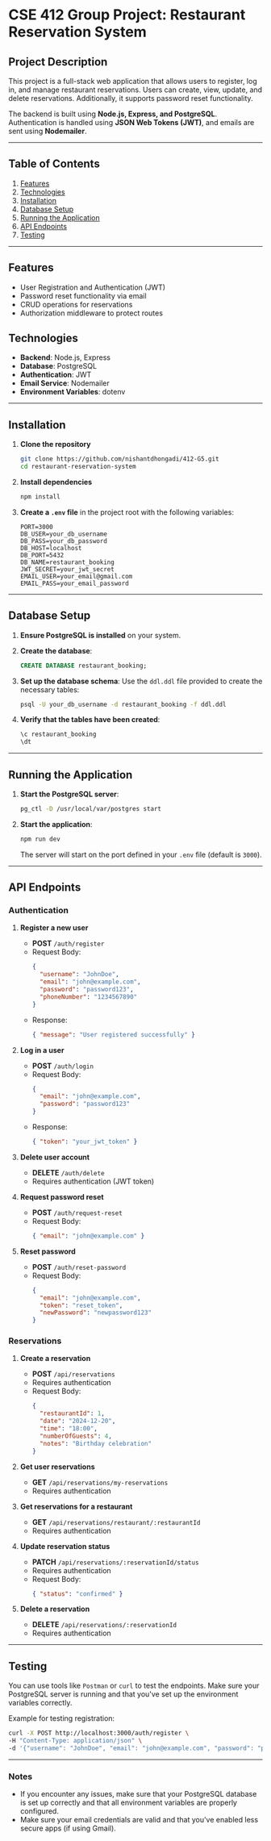 # CSE 412 Group Project: Restaurant Reservation System

## Project Description
This project is a full-stack web application that allows users to register, log in, and manage restaurant reservations. Users can create, view, update, and delete reservations. Additionally, it supports password reset functionality. 

The backend is built using **Node.js, Express, and PostgreSQL**. Authentication is handled using **JSON Web Tokens (JWT)**, and emails are sent using **Nodemailer**.

---

## Table of Contents
1. [Features](#features)
2. [Technologies](#technologies)
3. [Installation](#installation)
4. [Database Setup](#database-setup)
5. [Running the Application](#running-the-application)
6. [API Endpoints](#api-endpoints)
7. [Testing](#testing)

---

## Features
- User Registration and Authentication (JWT)
- Password reset functionality via email
- CRUD operations for reservations
- Authorization middleware to protect routes

## Technologies
- **Backend**: Node.js, Express
- **Database**: PostgreSQL
- **Authentication**: JWT
- **Email Service**: Nodemailer
- **Environment Variables**: dotenv

---

## Installation

1. **Clone the repository**
   ```bash
   git clone https://github.com/nishantdhongadi/412-G5.git
   cd restaurant-reservation-system
   ```

2. **Install dependencies**
   ```bash
   npm install
   ```

3. **Create a `.env` file** in the project root with the following variables:
   ```env
   PORT=3000
   DB_USER=your_db_username
   DB_PASS=your_db_password
   DB_HOST=localhost
   DB_PORT=5432
   DB_NAME=restaurant_booking
   JWT_SECRET=your_jwt_secret
   EMAIL_USER=your_email@gmail.com
   EMAIL_PASS=your_email_password
   ```

---

## Database Setup

1. **Ensure PostgreSQL is installed** on your system.

2. **Create the database**:
   ```sql
   CREATE DATABASE restaurant_booking;
   ```

3. **Set up the database schema**:
   Use the `ddl.ddl` file provided to create the necessary tables:
   ```bash
   psql -U your_db_username -d restaurant_booking -f ddl.ddl
   ```

4. **Verify that the tables have been created**:
   ```sql
   \c restaurant_booking
   \dt
   ```
   
---

## Running the Application

1. **Start the PostgreSQL server**:
   ```bash
   pg_ctl -D /usr/local/var/postgres start
   ```

2. **Start the application**:
   ```bash
   npm run dev
   ```
   The server will start on the port defined in your `.env` file (default is `3000`).

---

## API Endpoints

### **Authentication**

1. **Register a new user**
   - **POST** `/auth/register`
   - Request Body:
     ```json
     {
       "username": "JohnDoe",
       "email": "john@example.com",
       "password": "password123",
       "phoneNumber": "1234567890"
     }
     ```
   - Response:
     ```json
     { "message": "User registered successfully" }
     ```

2. **Log in a user**
   - **POST** `/auth/login`
   - Request Body:
     ```json
     {
       "email": "john@example.com",
       "password": "password123"
     }
     ```
   - Response:
     ```json
     { "token": "your_jwt_token" }
     ```

3. **Delete user account**
   - **DELETE** `/auth/delete`
   - Requires authentication (JWT token)

4. **Request password reset**
   - **POST** `/auth/request-reset`
   - Request Body:
     ```json
     { "email": "john@example.com" }
     ```

5. **Reset password**
   - **POST** `/auth/reset-password`
   - Request Body:
     ```json
     {
       "email": "john@example.com",
       "token": "reset_token",
       "newPassword": "newpassword123"
     }
     ```

### **Reservations**

1. **Create a reservation**
   - **POST** `/api/reservations`
   - Requires authentication
   - Request Body:
     ```json
     {
       "restaurantId": 1,
       "date": "2024-12-20",
       "time": "18:00",
       "numberOfGuests": 4,
       "notes": "Birthday celebration"
     }
     ```

2. **Get user reservations**
   - **GET** `/api/reservations/my-reservations`
   - Requires authentication

3. **Get reservations for a restaurant**
   - **GET** `/api/reservations/restaurant/:restaurantId`
   - Requires authentication

4. **Update reservation status**
   - **PATCH** `/api/reservations/:reservationId/status`
   - Requires authentication
   - Request Body:
     ```json
     { "status": "confirmed" }
     ```

5. **Delete a reservation**
   - **DELETE** `/api/reservations/:reservationId`
   - Requires authentication

---

## Testing

You can use tools like `Postman` or `curl` to test the endpoints. Make sure your PostgreSQL server is running and that you've set up the environment variables correctly.

Example for testing registration:

```bash
curl -X POST http://localhost:3000/auth/register \
-H "Content-Type: application/json" \
-d '{"username": "JohnDoe", "email": "john@example.com", "password": "password123", "phoneNumber": "1234567890"}'
```

---

### Notes
- If you encounter any issues, make sure that your PostgreSQL database is set up correctly and that all environment variables are properly configured.
- Make sure your email credentials are valid and that you've enabled less secure apps (if using Gmail).
